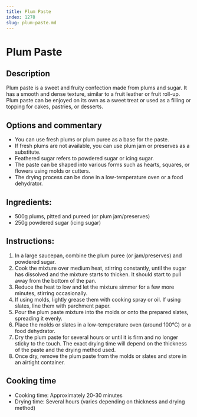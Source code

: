 ```yaml
---
title: Plum Paste
index: 1278
slug: plum-paste.md
---
```


# Plum Paste

## Description
Plum paste is a sweet and fruity confection made from plums and sugar. It has a smooth and dense texture, similar to a fruit leather or fruit roll-up. Plum paste can be enjoyed on its own as a sweet treat or used as a filling or topping for cakes, pastries, or desserts.

## Options and commentary
- You can use fresh plums or plum puree as a base for the paste.
- If fresh plums are not available, you can use plum jam or preserves as a substitute.
- Feathered sugar refers to powdered sugar or icing sugar.
- The paste can be shaped into various forms such as hearts, squares, or flowers using molds or cutters.
- The drying process can be done in a low-temperature oven or a food dehydrator.

## Ingredients:
- 500g plums, pitted and pureed (or plum jam/preserves)
- 250g powdered sugar (icing sugar)

## Instructions:
1. In a large saucepan, combine the plum puree (or jam/preserves) and powdered sugar.
2. Cook the mixture over medium heat, stirring constantly, until the sugar has dissolved and the mixture starts to thicken. It should start to pull away from the bottom of the pan.
3. Reduce the heat to low and let the mixture simmer for a few more minutes, stirring occasionally.
4. If using molds, lightly grease them with cooking spray or oil. If using slates, line them with parchment paper.
5. Pour the plum paste mixture into the molds or onto the prepared slates, spreading it evenly.
6. Place the molds or slates in a low-temperature oven (around 100°C) or a food dehydrator.
7. Dry the plum paste for several hours or until it is firm and no longer sticky to the touch. The exact drying time will depend on the thickness of the paste and the drying method used.
8. Once dry, remove the plum paste from the molds or slates and store in an airtight container.

## Cooking time
- Cooking time: Approximately 20-30 minutes
- Drying time: Several hours (varies depending on thickness and drying method)